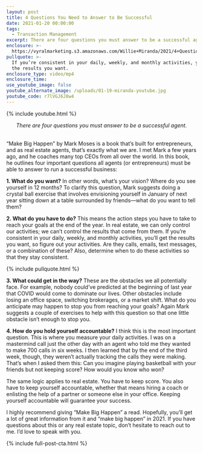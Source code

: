 ```yaml
---
layout: post
title: 4 Questions You Need to Answer to Be Successful
date: 2021-01-20 00:00:00
tags:
  - Transaction Management
excerpt: There are four questions you must answer to be a successful agent.
enclosure: >-
  https://vyralmarketing.s3.amazonaws.com/Willie+Miranda/2021/4+Questions+You+Need+to+Answer+to+Be+Successful.mp4
pullquote: >-
  If you’re consistent in your daily, weekly, and monthly activities, you’ll get
  the results you want.
enclosure_type: video/mp4
enclosure_time:
use_youtube_image: false
youtube_alternate_image: /uploads/01-19-miranda-youtube.jpg
youtube_code: r7lVGJ6J8w4
---
```


{% include youtube.html %}

<center><em>There are four questions you must answer to be a successful agent.</em></center>

<br>“Make Big Happen” by Mark Moses is a book that’s built for entrepreneurs, and as real estate agents, that’s exactly what we are. I met Mark a few years ago, and he coaches many top CEOs from all over the world. In this book, he outlines four important questions all agents (or entrepreneurs) must be able to answer to run a successful business:

**1\. What do you want?** In other words, what’s your vision? Where do you see yourself in 12 months? To clarify this question, Mark suggests doing a crystal ball exercise that involves envisioning yourself in January of next year sitting down at a table surrounded by friends—what do you want to tell them?

**2\. What do you have to do?** This means the action steps you have to take to reach your goals at the end of the year. In real estate, we can only control our activities; we can’t control the results that come from them. If you’re consistent in your daily, weekly, and monthly activities, you’ll get the results you want, so figure out your activities. Are they calls, emails, text messages, or a combination of these? Also, determine when to do these activities so that they stay consistent.

{% include pullquote.html %}

**3\. What could get in the way?** These are the obstacles we all potentially face. For example, nobody could’ve predicted at the beginning of last year that COVID would come to dominate our lives. Other obstacles include losing an office space, switching brokerages, or a market shift. What do you anticipate may happen to stop you from reaching your goals? Again Mark suggests a couple of exercises to help with this question so that one little obstacle isn’t enough to stop you.

**4\. How do you hold yourself accountable?** I think this is the most important question. This is where you measure your daily activities. I was on a mastermind call just the other day with an agent who told me they wanted to make 700 calls in six weeks. I then learned that by the end of the third week, though, they weren’t actually tracking the calls they were making. That’s when I asked them this: Can you imagine playing basketball with your friends but not keeping score? How would you know who won?

The same logic applies to real estate. You have to keep score. You also have to keep yourself accountable, whether that means hiring a coach or enlisting the help of a partner or someone else in your office. Keeping yourself accountable will guarantee your success.

I highly recommend giving “Make Big Happen” a read. Hopefully, you’ll get a lot of great information from it and “make big happen” in 2021. If you have questions about this or any real estate topic, don’t hesitate to reach out to me. I’d love to speak with you.

{% include full-post-cta.html %}
